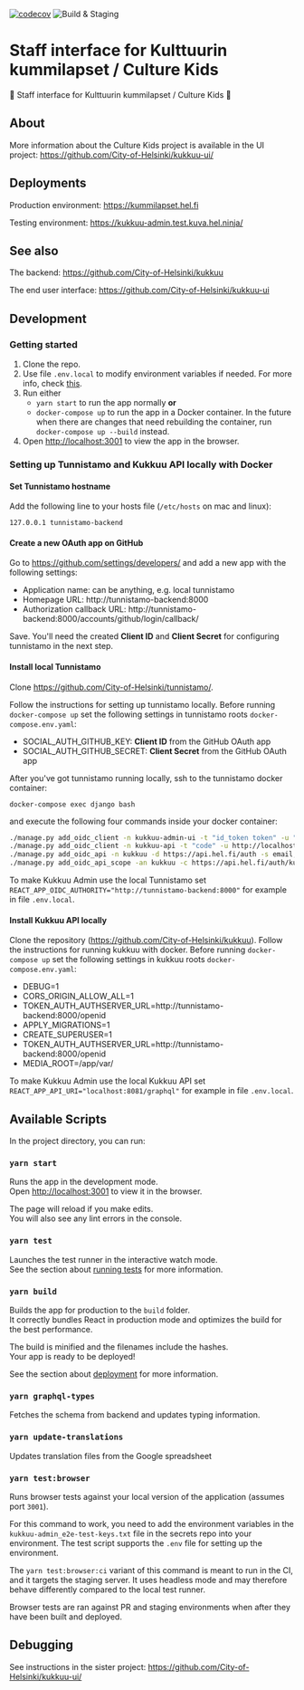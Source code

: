[![codecov](https://codecov.io/gh/City-of-Helsinki/kukkuu-admin/branch/develop/graph/badge.svg)](https://codecov.io/gh/City-of-Helsinki/kukkuu-admin)
![Build & Staging](https://github.com/City-of-Helsinki/kukkuu-admin/workflows/Build%20&%20Staging%20&%20Accept/badge.svg)

# Staff interface for Kulttuurin kummilapset / Culture Kids

:baby: Staff interface for Kulttuurin kummilapset / Culture Kids :violin:

## About

More information about the Culture Kids project is available in the UI project: 
https://github.com/City-of-Helsinki/kukkuu-ui/

## Deployments

Production environment:
https://kummilapset.hel.fi

Testing environment:
https://kukkuu-admin.test.kuva.hel.ninja/

## See also

The backend:
https://github.com/City-of-Helsinki/kukkuu

The end user interface:
https://github.com/City-of-Helsinki/kukkuu-ui

## Development 

### Getting started

1. Clone the repo.
2. Use file `.env.local` to modify environment variables if needed. For more info, check [this](https://create-react-app.dev/docs/adding-custom-environment-variables#docsNav).
3. Run either
    * `yarn start` to run the app normally **or**
    * `docker-compose up` to run the app in a Docker container. In the future when there are changes that need rebuilding the container, run `docker-compose up --build` instead.
4. Open [http://localhost:3001](http://localhost:3001) to view the app in the browser.

### Setting up Tunnistamo and Kukkuu API locally with Docker

#### Set Tunnistamo hostname
Add the following line to your hosts file (`/etc/hosts` on mac and linux):

    127.0.0.1 tunnistamo-backend

#### Create a new OAuth app on GitHub
Go to https://github.com/settings/developers/ and add a new app with the following settings:

- Application name: can be anything, e.g. local tunnistamo
- Homepage URL: http://tunnistamo-backend:8000
- Authorization callback URL: http://tunnistamo-backend:8000/accounts/github/login/callback/

Save. You'll need the created **Client ID** and **Client Secret** for configuring tunnistamo in the next step.

#### Install local Tunnistamo
Clone https://github.com/City-of-Helsinki/tunnistamo/.

Follow the instructions for setting up tunnistamo locally. Before running `docker-compose up` set the following settings in tunnistamo roots `docker-compose.env.yaml`:

- SOCIAL_AUTH_GITHUB_KEY: **Client ID** from the GitHub OAuth app
- SOCIAL_AUTH_GITHUB_SECRET: **Client Secret** from the GitHub OAuth app

After you've got tunnistamo running locally, ssh to the tunnistamo docker container:

`docker-compose exec django bash`

and execute the following four commands inside your docker container:

```bash
./manage.py add_oidc_client -n kukkuu-admin-ui -t "id_token token" -u "http://localhost:3001/callback" -i https://api.hel.fi/auth/kukkuu-admin-ui -m github -s dev
./manage.py add_oidc_client -n kukkuu-api -t "code" -u http://localhost:8081/return -i https://api.hel.fi/auth/kukkuu -m github -s dev -c
./manage.py add_oidc_api -n kukkuu -d https://api.hel.fi/auth -s email,profile -c https://api.hel.fi/auth/kukkuu
./manage.py add_oidc_api_scope -an kukkuu -c https://api.hel.fi/auth/kukkuu-admin-ui -n "Kulttuurin kummilapset Admin UI" -d"Lorem ipsum"
```

To make Kukkuu Admin use the local Tunnistamo set `REACT_APP_OIDC_AUTHORITY="http://tunnistamo-backend:8000"` for example in file `.env.local`.

#### Install Kukkuu API locally
Clone the repository (https://github.com/City-of-Helsinki/kukkuu). Follow the instructions for running kukkuu with docker. Before running `docker-compose up` set the following settings in kukkuu roots `docker-compose.env.yaml`:

- DEBUG=1
- CORS_ORIGIN_ALLOW_ALL=1
- TOKEN_AUTH_AUTHSERVER_URL=http://tunnistamo-backend:8000/openid
- APPLY_MIGRATIONS=1
- CREATE_SUPERUSER=1
- TOKEN_AUTH_AUTHSERVER_URL=http://tunnistamo-backend:8000/openid
- MEDIA_ROOT=/app/var/

To make Kukkuu Admin use the local Kukkuu API set `REACT_APP_API_URI="localhost:8081/graphql"` for example in file `.env.local`.

## Available Scripts

In the project directory, you can run:

### `yarn start`

Runs the app in the development mode.<br />
Open [http://localhost:3001](http://localhost:3001) to view it in the browser.

The page will reload if you make edits.<br />
You will also see any lint errors in the console.

### `yarn test`

Launches the test runner in the interactive watch mode.<br />
See the section about [running tests](https://facebook.github.io/create-react-app/docs/running-tests) for more information.

### `yarn build`

Builds the app for production to the `build` folder.<br />
It correctly bundles React in production mode and optimizes the build for the best performance.

The build is minified and the filenames include the hashes.<br />
Your app is ready to be deployed!

See the section about [deployment](https://facebook.github.io/create-react-app/docs/deployment) for more information.

### `yarn graphql-types`

Fetches the schema from backend and updates typing information.

### `yarn update-translations`

Updates translation files from the Google spreadsheet

### `yarn test:browser`

Runs browser tests against your local version of the application (assumes port `3001`).

For this command to work, you need to add the environment variables in the `kukkuu-admin_e2e-test-keys.txt` file in the secrets repo into your environment. The test script supports the `.env` file for setting up the environment.

The `yarn test:browser:ci` variant of this command is meant to run in the CI, and it targets the staging server. It uses headless mode and may therefore behave differently compared to the local test runner.

Browser tests are ran against PR and staging environments when after they have been built and deployed.

## Debugging

See instructions in the sister project: https://github.com/City-of-Helsinki/kukkuu-ui/

